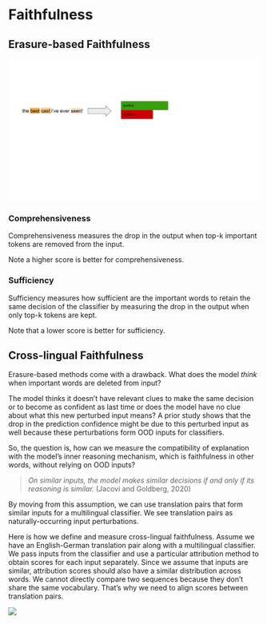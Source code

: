 # Faithfulness

## Erasure-based Faithfulness

![](images/eraser.gif)

### Comprehensiveness

Comprehensiveness measures the drop in the output when top-k 
important tokens are removed from the input.

Note a higher score is better for comprehensiveness.

### Sufficiency

Sufficiency measures how sufficient are the important words to 
retain the same decision of the classifier by measuring the drop in 
the output when only top-k tokens are kept.

Note that a lower score is better for sufficiency.

## Cross-lingual Faithfulness

Erasure-based methods come with a drawback. 
What does the model *think* when important words are deleted from input? 

The model thinks it doesn’t have relevant clues to make the same 
decision or to become as confident as last time or does the model have no clue about what this new perturbed input means? A prior study shows that the drop in the prediction confidence might be due to this perturbed input as well because these perturbations form OOD inputs for classifiers.

So, the question is, how can we measure the compatibility of explanation with the model’s inner reasoning mechanism, which is faithfulness in other words, without relying on OOD inputs?

> *On similar inputs, the model makes similar decisions if and only if its reasoning is similar.* (Jacovi and Goldberg, 2020) 

By moving from this assumption, we can use translation pairs that form similar inputs for a multilingual classifier. We see translation pairs as naturally-occurring input perturbations.

Here is how we define and measure cross-lingual faithfulness. Assume we have an English-German translation pair along with a multilingual classifier. We pass inputs from the classifier and use a particular attribution method to obtain scores for each input separately. Since we assume that inputs are similar, attribution scores should also have a similar distribution across words. We cannot directly compare two sequences because they don’t share the same vocabulary. That’s why we need to align scores between translation pairs.

![](images/cf.gif)

